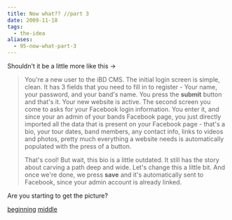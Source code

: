 ```yaml
---
title: Now what?? //part 3
date: 2009-11-18
tags:
  - the-idea
aliases:
  - 95-now-what-part-3
---
```


Shouldn't it be a little more like this ->


> You're a new user to the iBD CMS. The initial login screen is simple, clean. It has 3 fields that you need to fill in to register - Your name, your password, and your band's name. You press the **submit** button and that's it. Your new website is active. The second screen you come to asks for your Facebook login information. You enter it, and since your an admin of your bands Facebook page, you just directly imported all the data that is present on your Facebook page - that's a bio, your tour dates, band members, any contact info, links to videos and photos, pretty much everything a website needs is automatically populated with the press of a button.
> 
> 
> That's cool! But wait, this bio is a little outdated. It still has the story about carving a path deep and wide. Let's change this a little bit. And once we're done, we press **save** and it's automatically sent to Facebook, since your admin account is already linked.
> 
> 


Are you starting to get the picture?

[beginning](posts/now-what-part-1)
[middle](posts/now-what-part-2)